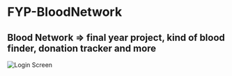 # FYP-BloodNetwork

## Blood Network => final year project, kind of blood finder, donation tracker and more

![Login Screen](https://user-images.githubusercontent.com/68155913/160246159-44600f7b-dfc8-484f-afb4-8bd66a186c86.PNG)

